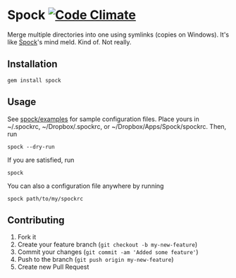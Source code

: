 # Spock [![Code Climate](https://codeclimate.com/badge.png)](https://codeclimate.com/github/ariofrio/oration)

Merge multiple directories into one using symlinks (copies on Windows). It's like [Spock][]'s mind meld. Kind of. Not really.

  [spock]: http://en.wikipedia.org/wiki/Spock

## Installation

    gem install spock

## Usage

See [spock/examples][] for sample configuration files. Place yours in ~/.spockrc, ~/Dropbox/.spockrc, or ~/Dropbox/Apps/Spock/spockrc. Then, run

    spock --dry-run

If you are satisfied, run

    spock

You can also a configuration file anywhere by running

    spock path/to/my/spockrc

  [spock/examples]: https://github.com/ariofrio/spock/tree/master/examples

## Contributing

1. Fork it
2. Create your feature branch (`git checkout -b my-new-feature`)
3. Commit your changes (`git commit -am 'Added some feature'`)
4. Push to the branch (`git push origin my-new-feature`)
5. Create new Pull Request
